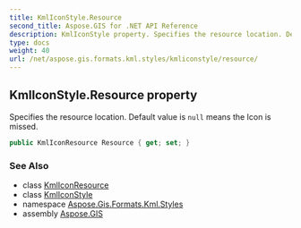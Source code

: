 ```yaml
---
title: KmlIconStyle.Resource
second_title: Aspose.GIS for .NET API Reference
description: KmlIconStyle property. Specifies the resource location. Default value is null means the Icon is missed
type: docs
weight: 40
url: /net/aspose.gis.formats.kml.styles/kmliconstyle/resource/
---
```

## KmlIconStyle.Resource property

Specifies the resource location. Default value is `null` means the Icon is missed.

```csharp
public KmlIconResource Resource { get; set; }
```

### See Also

* class [KmlIconResource](../../kmliconresource/)
* class [KmlIconStyle](../)
* namespace [Aspose.Gis.Formats.Kml.Styles](../../kmliconstyle/)
* assembly [Aspose.GIS](../../../)


